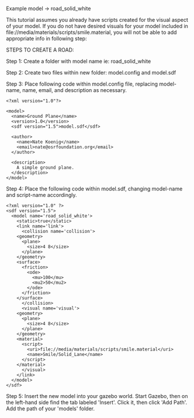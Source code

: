 Example model -> road_solid_white

This tutorial assumes you already have scripts created for the visual aspect of your model. If you do not have desired visuals for your model included in file://media/materials/scripts/smile.material, you will not be able to add appropriate info in following step:
		    <script>
		      <uri>file://media/materials/scripts/smile.material</uri>
		      <name>Smile/Solid_Lane</name>
		    </script>

STEPS TO CREATE A ROAD:

Step 1: Create a folder with model name 
	ie: road_solid_white


Step 2: Create two files within new folder: model.config and model.sdf


Step 3: Place following code within model.config file, replacing model-name, name, email, and description as necessary.

	<?xml version="1.0"?>

	<model>
	  <name>Ground Plane</name>
	  <version>1.0</version>
	  <sdf version="1.5">model.sdf</sdf>

	  <author>
	    <name>Nate Koenig</name>
	    <email>nate@osrfoundation.org</email>
	  </author>

	  <description>
	    A simple ground plane.
	  </description>
	</model>


Step 4: Place the following code within model.sdf, changing model-name and script-name accordingly.

	<?xml version="1.0" ?>
	<sdf version="1.5">	
	  <model name='road_solid_white'>
	    <static>true</static>
	    <link name='link'>
	      <collision name='collision'>
		<geometry>
		  <plane>
		    <size>4 8</size>
		  </plane>
		</geometry>
		<surface>
		  <friction>
		    <ode>
		      <mu>100</mu>
		      <mu2>50</mu2>
		    </ode>
		  </friction>
		</surface>
	      </collision>
	      <visual name='visual'>
		<geometry>
		  <plane>
		    <size>4 8</size>
		  </plane>
		</geometry>
		<material>
		  <script>
		    <uri>file://media/materials/scripts/smile.material</uri>
		    <name>Smile/Solid_Lane</name>
		  </script>
		</material>
	      </visual>
	    </link>
	  </model>
	</sdf>


Step 5: Insert the new model into your gazebo world. Start Gazebo, then on the left-hand side find the tab labeled 'Insert'. Click it, then click 'Add Path'. Add the path of your 'models' folder. 

